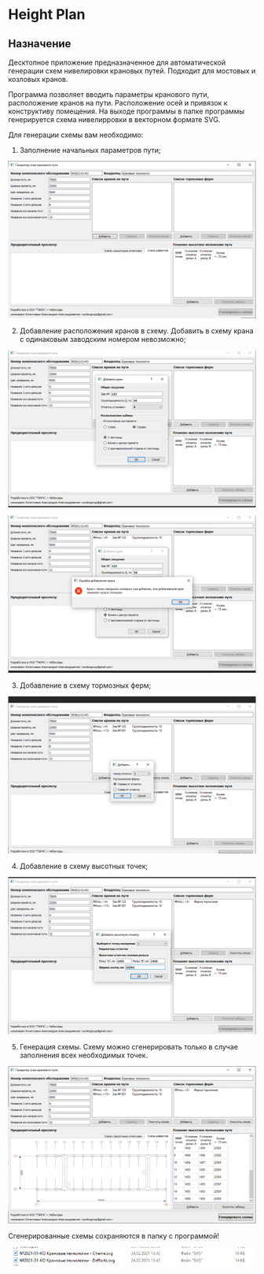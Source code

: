# Height Plan
## Назначение
Десктопное приложение предназначенное для автоматической генерации схем нивелировки крановых путей. Подходит для мостовых и козловых кранов.

Программа позволяет вводить параметры кранового пути, расположение кранов на пути. Расположение осей и привязок к конструктиву помещения. На выходе программы в папке программы генерируется схема нивелирровки в векторном формате SVG.

Для генерации схемы вам необходимо:

1. Заполнение начальных параметров пути;

![](https://github.com/sunlexgroup/HeightPlan/raw/master/img/main.png)

2. Добавление расположения кранов в схему. Добавить в схему крана с одинаковым заводским номером невозможно;

![](https://github.com/sunlexgroup/HeightPlan/raw/master/img/addcrane.png)

![](https://github.com/sunlexgroup/HeightPlan/raw/master/img/addcraneerror.png)

3. Добавление в схему тормозных ферм;

![](https://github.com/sunlexgroup/HeightPlan/raw/master/img/addferm.png)

4. Добавление в схему высотных точек;

![](https://github.com/sunlexgroup/HeightPlan/raw/master/img/addpoints.png)

5. Генерация схемы. Схему можно сгенерировать только в случае заполнения всех необходимых точек.

![](https://github.com/sunlexgroup/HeightPlan/raw/master/img/generatecheme.png)

Сгенерированные схемы сохраняются в папку с программой!

![](https://github.com/sunlexgroup/HeightPlan/raw/master/img/savedcheme.png)
